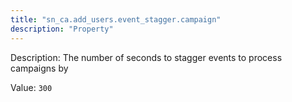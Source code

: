 ```yaml
---
title: "sn_ca.add_users.event_stagger.campaign"
description: "Property"
---
```


Description: The number of seconds to stagger events to process campaigns by

Value: `300`